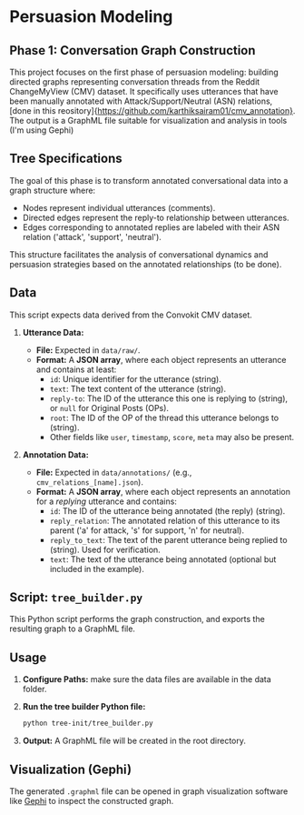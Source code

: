 # Persuasion Modeling 

## Phase 1: Conversation Graph Construction

This project focuses on the first phase of persuasion modeling: building directed graphs representing conversation threads from the Reddit ChangeMyView (CMV) dataset. It specifically uses utterances that have been manually annotated with Attack/Support/Neutral (ASN) relations, [done in this reository]{https://github.com/karthiksairam01/cmv_annotation}. The output is a GraphML file suitable for visualization and analysis in tools (I'm using Gephi)

## Tree Specifications

The goal of this phase is to transform annotated conversational data into a graph structure where:
* Nodes represent individual utterances (comments).
* Directed edges represent the reply-to relationship between utterances.
* Edges corresponding to annotated replies are labeled with their ASN relation ('attack', 'support', 'neutral').

This structure facilitates the analysis of conversational dynamics and persuasion strategies based on the annotated relationships (to be done).

## Data

This script expects data derived from the Convokit CMV dataset.

1.  **Utterance Data:**
    * **File:** Expected in `data/raw/`.
    * **Format:** A **JSON array**, where each object represents an utterance and contains at least:
        * `id`: Unique identifier for the utterance (string).
        * `text`: The text content of the utterance (string).
        * `reply-to`: The ID of the utterance this one is replying to (string), or `null` for Original Posts (OPs).
        * `root`: The ID of the OP of the thread this utterance belongs to (string).
        * Other fields like `user`, `timestamp`, `score`, `meta` may also be present.

2.  **Annotation Data:**
    * **File:** Expected in `data/annotations/` (e.g., `cmv_relations_[name].json`).
    * **Format:** A **JSON array**, where each object represents an annotation for a *replying* utterance and contains:
        * `id`: The ID of the utterance being annotated (the reply) (string).
        * `reply_relation`: The annotated relation of this utterance to its parent ('a' for attack, 's' for support, 'n' for neutral).
        * `reply_to_text`: The text of the parent utterance being replied to (string). Used for verification.
        * `text`: The text of the utterance being annotated (optional but included in the example).

## Script: `tree_builder.py`

This Python script performs the graph construction, and exports the resulting graph to a GraphML file.


## Usage

1.  **Configure Paths:** make sure the data files are available in the data folder.

2.  **Run the tree builder Python file:**
    ```bash
    python tree-init/tree_builder.py
    ```

3.  **Output:** A GraphML file will be created in the root directory.

## Visualization (Gephi)

The generated `.graphml` file can be opened in graph visualization software like [Gephi](https://gephi.org/) to inspect the constructed graph.

